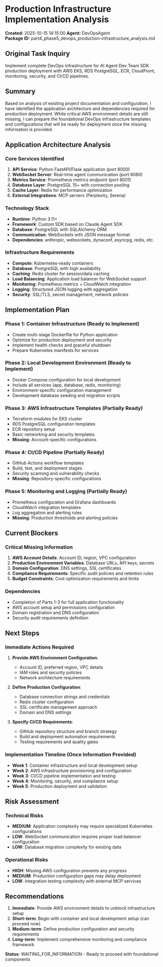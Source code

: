 # Production Infrastructure Implementation Analysis

**Created:** 2025-10-15 14:15:00
**Agent:** DevOpsAgent  
**Package ID:** part4_phase5_devops_production-infrastructure_analysis.md

## Original Task Inquiry
Implement complete DevOps infrastructure for AI Agent Dev Team SDK production deployment with AWS EKS, RDS PostgreSQL, ECR, CloudFront, monitoring, security, and CI/CD pipelines.

## Summary
Based on analysis of existing project documentation and configuration, I have identified the application architecture and dependencies required for production deployment. While critical AWS environment details are still missing, I can prepare the foundational DevOps infrastructure templates and configurations that will be ready for deployment once the missing information is provided.

## Application Architecture Analysis

### Core Services Identified
1. **API Service**: Python FastAPI/Flask application (port 8000)
2. **WebSocket Server**: Real-time agent communication (port 8080) 
3. **Metrics Service**: Prometheus metrics endpoint (port 8001)
4. **Database Layer**: PostgreSQL 15+ with connection pooling
5. **Cache Layer**: Redis for performance optimization
6. **External Integrations**: MCP servers (Perplexity, Serena)

### Technology Stack
- **Runtime**: Python 3.11+
- **Framework**: Custom SDK based on Claude Agent SDK
- **Database**: PostgreSQL with SQLAlchemy ORM
- **Communication**: WebSockets with JSON message format
- **Dependencies**: anthropic, websockets, dynaconf, asyncpg, redis, etc.

### Infrastructure Requirements
- **Compute**: Kubernetes-ready containers
- **Database**: PostgreSQL with high availability
- **Caching**: Redis cluster for session/data caching
- **Load Balancing**: Application load balancer for WebSocket support
- **Monitoring**: Prometheus metrics + CloudWatch integration
- **Logging**: Structured JSON logging with aggregation
- **Security**: SSL/TLS, secret management, network policies

## Implementation Plan

### Phase 1: Container Infrastructure (Ready to Implement)
- Create multi-stage Dockerfile for Python application
- Optimize for production deployment and security
- Implement health checks and graceful shutdown
- Prepare Kubernetes manifests for services

### Phase 2: Local Development Environment (Ready to Implement)
- Docker Compose configuration for local development
- Include all services (app, database, redis, monitoring)
- Environment-specific configuration management
- Development database seeding and migration scripts

### Phase 3: AWS Infrastructure Templates (Partially Ready)
- Terraform modules for EKS cluster
- RDS PostgreSQL configuration templates
- ECR repository setup
- Basic networking and security templates
- **Missing**: Account-specific configurations

### Phase 4: CI/CD Pipeline (Partially Ready)  
- GitHub Actions workflow templates
- Build, test, and deployment stages
- Security scanning and vulnerability checks
- **Missing**: Repository-specific configurations

### Phase 5: Monitoring and Logging (Partially Ready)
- Prometheus configuration and Grafana dashboards
- CloudWatch integration templates
- Log aggregation and alerting rules
- **Missing**: Production thresholds and alerting policies

## Current Blockers

### Critical Missing Information
1. **AWS Account Details**: Account ID, region, VPC configuration
2. **Production Environment Variables**: Database URLs, API keys, secrets
3. **Domain Configuration**: DNS settings, SSL certificates
4. **Compliance Requirements**: Specific audit policies and retention rules
5. **Budget Constraints**: Cost optimization requirements and limits

### Dependencies
- Completion of Parts 1-3 for full application functionality
- AWS account setup and permissions configuration
- Domain registration and DNS configuration
- Security audit requirements definition

## Next Steps

### Immediate Actions Required
1. **Provide AWS Environment Configuration**:
   - Account ID, preferred region, VPC details
   - IAM roles and security policies
   - Network architecture requirements

2. **Define Production Configuration**:
   - Database connection strings and credentials
   - Redis cluster configuration
   - SSL certificate management approach
   - Domain and DNS settings

3. **Specify CI/CD Requirements**:
   - GitHub repository structure and branch strategy
   - Build and deployment automation requirements
   - Testing requirements and quality gates

### Implementation Timeline (Once Information Provided)
- **Week 1**: Container infrastructure and local development setup
- **Week 2**: AWS infrastructure provisioning and configuration
- **Week 3**: CI/CD pipeline implementation and testing
- **Week 4**: Monitoring, security, and compliance setup
- **Week 5**: Production deployment and validation

## Risk Assessment

### Technical Risks
- **MEDIUM**: Application complexity may require specialized Kubernetes configurations
- **LOW**: WebSocket communication requires proper load balancer configuration
- **LOW**: Database migration complexity for existing data

### Operational Risks  
- **HIGH**: Missing AWS configuration prevents any progress
- **MEDIUM**: Production configuration gaps may delay deployment
- **LOW**: Integration testing complexity with external MCP services

## Recommendations

1. **Immediate**: Provide AWS environment details to unblock infrastructure setup
2. **Short-term**: Begin with container and local development setup (can proceed now)
3. **Medium-term**: Define production configuration and security requirements
4. **Long-term**: Implement comprehensive monitoring and compliance framework

**Status**: WAITING_FOR_INFORMATION - Ready to proceed with foundational components
